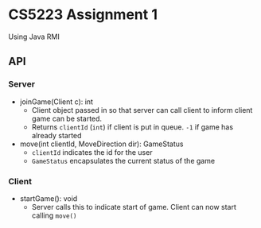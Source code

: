# CS5223 Assignment 1

Using Java RMI

## API

### Server

- joinGame(Client c): int
    - Client object passed in so that server can call client to inform client
    game can be started.
    - Returns `clientId` (`int`) if client is put in queue. `-1` if game has
    already started
- move(int clientId, MoveDirection dir): GameStatus
    - `clientId` indicates the id for the user
    - `GameStatus` encapsulates the current status of the game

### Client

- startGame(): void
    - Server calls this to indicate start of game. Client can now start calling
    `move()`
